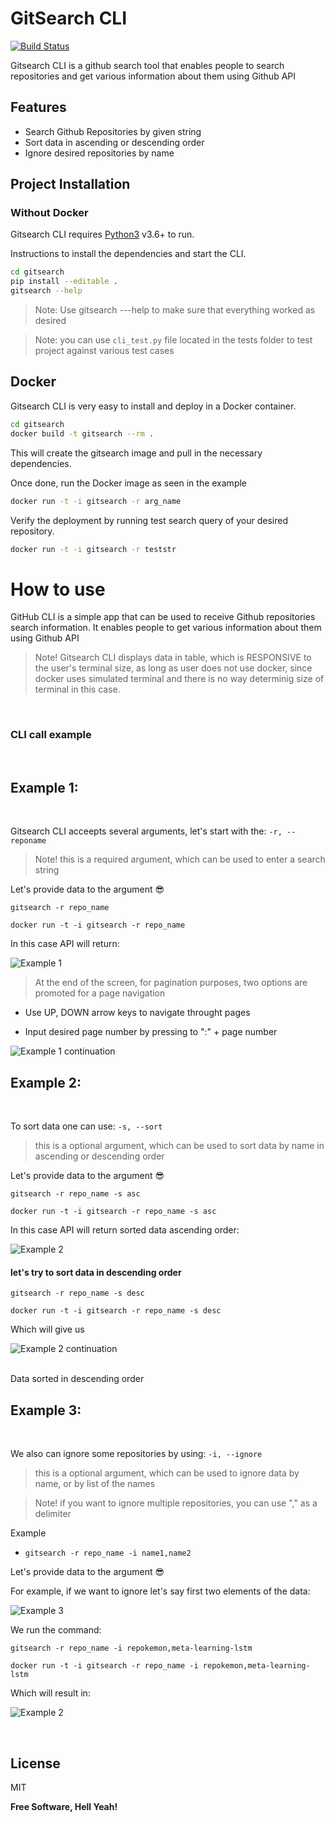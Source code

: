 # GitSearch CLI 

[![Build Status](https://travis-ci.org/joemccann/dillinger.svg?branch=master)](https://travis-ci.org/joemccann/dillinger)

Gitsearch CLI is a github search tool that enables people to search
repositories and get various information about them using Github API

## Features

- Search Github Repositories by given string
- Sort data in ascending or descending order
- Ignore desired repositories by name


## Project Installation

### Without Docker

Gitsearch CLI requires [Python3](https://www.python.org/) v3.6+ to run.

Instructions to install the dependencies and start the CLI.

```sh
cd gitsearch
pip install --editable .
gitsearch --help
```
> Note: Use gitsearch ---help to make sure that everything worked as desired

> Note: you can use `cli_test.py` file located in the tests folder to test project against various test cases

## Docker

Gitsearch CLI is very easy to install and deploy in a Docker container.

```sh
cd gitsearch
docker build -t gitsearch --rm .
```
This will create the gitsearch image and pull in the necessary dependencies.

Once done, run the Docker image as seen in the example
```sh
docker run -t -i gitsearch -r arg_name
```


Verify the deployment by running test search query of your desired repository.

```sh
docker run -t -i gitsearch -r teststr
```
# How to use 

GitHub CLI is a simple app that can be used to receive Github repositories search information. It enables people to get various information about them using Github API

> Note! Gitsearch CLI displays data in table, which is RESPONSIVE to the user's terminal size, as long as user does not use docker, since docker uses simulated terminal and there is no way determinig size of terminal in this case.

</br>


### CLI call example



</br>

## Example 1:

</br>

Gitsearch CLI acceepts several arguments, let's start with the:
```-r, --reponame```
> Note! this is a required argument, which can be used to enter a search string


Let's provide data to the argument 😎

```
gitsearch -r repo_name
```

```
docker run -t -i gitsearch -r repo_name
```
In this case API will return: 

![Example 1](/assets/img/example1.png "First Example")
</br>
> At the end of the screen, for pagination purposes, two options are promoted for a page navigation

 - Use UP, DOWN arrow keys to navigate throught pages

 - Input desired page number by pressing to ":" + page number

![Example 1 continuation](/assets/img/example1_cont.png "First Example continuation")

## Example 2:

</br>

To sort data one can use:
```-s, --sort```

> this is a optional argument, which can be used to sort data by name in ascending or descending order 


Let's provide data to the argument 😎

```
gitsearch -r repo_name -s asc
```
```
docker run -t -i gitsearch -r repo_name -s asc
```

In this case API will return sorted data ascending order: 

![Example 2](/assets/img/example2.png "Second Example")
</br>

#### let's try to sort data in descending order
```
gitsearch -r repo_name -s desc
```
```
docker run -t -i gitsearch -r repo_name -s desc
```

Which will give us
</br>

![Example 2 continuation](/assets/img/example2_cont.png "Second Example")

</br>
Data sorted in descending order

</br>


## Example 3:

</br>

We also can ignore some repositories by using:
```-i, --ignore```

> this is a optional argument, which can be used to ignore data by name, or by list of the names

> Note! if you want to ignore multiple repositories, you can use "," as a delimiter

Example
- ```gitsearch -r repo_name -i name1,name2```

Let's provide data to the argument 😎

For example, if we want to ignore let's say first two elements of the data:

![Example 3](/assets/img/example3_1.png "Third Example")
</br>

We run the command:

```
gitsearch -r repo_name -i repokemon,meta-learning-lstm
```
```
docker run -t -i gitsearch -r repo_name -i repokemon,meta-learning-lstm
```

Which will result in:


![Example 2](/assets/img/example3_2.png "Second Example")
</br>

</br>

## License

MIT

**Free Software, Hell Yeah!**